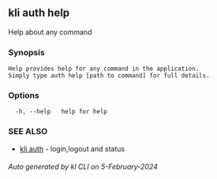 ## kli auth help

Help about any command

### Synopsis

```
Help provides help for any command in the application.
Simply type auth help [path to command] for full details.
```

### Options

```
  -h, --help   help for help
```

### SEE ALSO

* [kli auth](kli_auth.md)  - login,logout and status

###### Auto generated by kl CLI on 5-February-2024
